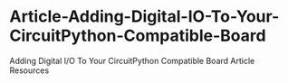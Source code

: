 # Article-Adding-Digital-IO-To-Your-CircuitPython-Compatible-Board
Adding Digital I/O To Your CircuitPython Compatible Board Article Resources
